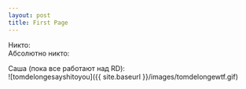 ```yaml
---
layout: post
title: First Page
---
```


Никто:  
Абсолютно никто:


Саша (пока все работают над RD):  
![tomdelongesayshitoyou]({{ site.baseurl }}/images/tomdelongewtf.gif)
